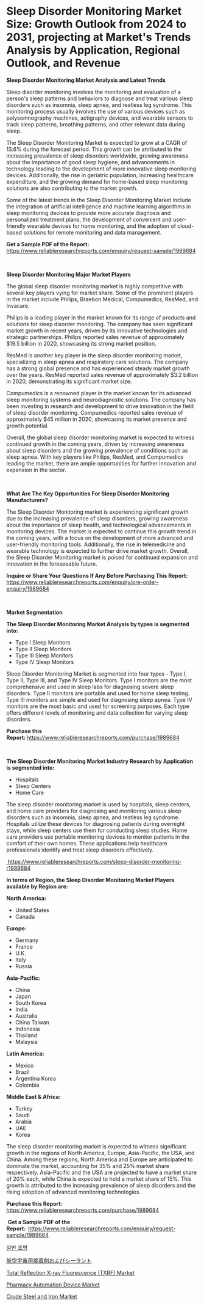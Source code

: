 <p><h1>Sleep Disorder Monitoring Market Size: Growth Outlook from 2024 to 2031, projecting at Market's Trends Analysis by Application, Regional Outlook, and Revenue</h1></p><p><strong>Sleep Disorder Monitoring Market Analysis and Latest Trends</strong></p>
<p><p>Sleep disorder monitoring involves the monitoring and evaluation of a person's sleep patterns and behaviors to diagnose and treat various sleep disorders such as insomnia, sleep apnea, and restless leg syndrome. This monitoring process usually involves the use of various devices such as polysomnography machines, actigraphy devices, and wearable sensors to track sleep patterns, breathing patterns, and other relevant data during sleep.</p><p>The Sleep Disorder Monitoring Market is expected to grow at a CAGR of 13.6% during the forecast period. This growth can be attributed to the increasing prevalence of sleep disorders worldwide, growing awareness about the importance of good sleep hygiene, and advancements in technology leading to the development of more innovative sleep monitoring devices. Additionally, the rise in geriatric population, increasing healthcare expenditure, and the growing demand for home-based sleep monitoring solutions are also contributing to the market growth.</p><p>Some of the latest trends in the Sleep Disorder Monitoring Market include the integration of artificial intelligence and machine learning algorithms in sleep monitoring devices to provide more accurate diagnosis and personalized treatment plans, the development of convenient and user-friendly wearable devices for home monitoring, and the adoption of cloud-based solutions for remote monitoring and data management.</p></p>
<p><strong>Get a Sample PDF of the Report:&nbsp;</strong> <a href="https://www.reliableresearchreports.com/enquiry/request-sample/1989684">https://www.reliableresearchreports.com/enquiry/request-sample/1989684</a></p>
<p>&nbsp;</p>
<p><strong>Sleep Disorder Monitoring Major Market Players</strong></p>
<p><p>The global sleep disorder monitoring market is highly competitive with several key players vying for market share. Some of the prominent players in the market include Philips, Braebon Medical, Compumedics, ResMed, and Invacare.</p><p>Philips is a leading player in the market known for its range of products and solutions for sleep disorder monitoring. The company has seen significant market growth in recent years, driven by its innovative technologies and strategic partnerships. Philips reported sales revenue of approximately $19.5 billion in 2020, showcasing its strong market position.</p><p>ResMed is another key player in the sleep disorder monitoring market, specializing in sleep apnea and respiratory care solutions. The company has a strong global presence and has experienced steady market growth over the years. ResMed reported sales revenue of approximately $3.2 billion in 2020, demonstrating its significant market size.</p><p>Compumedics is a renowned player in the market known for its advanced sleep monitoring systems and neurodiagnostic solutions. The company has been investing in research and development to drive innovation in the field of sleep disorder monitoring. Compumedics reported sales revenue of approximately $45 million in 2020, showcasing its market presence and growth potential.</p><p>Overall, the global sleep disorder monitoring market is expected to witness continued growth in the coming years, driven by increasing awareness about sleep disorders and the growing prevalence of conditions such as sleep apnea. With key players like Philips, ResMed, and Compumedics leading the market, there are ample opportunities for further innovation and expansion in the sector.</p></p>
<p>&nbsp;</p>
<p><strong>What Are The Key Opportunities For Sleep Disorder Monitoring Manufacturers?</strong></p>
<p><p>The Sleep Disorder Monitoring market is experiencing significant growth due to the increasing prevalence of sleep disorders, growing awareness about the importance of sleep health, and technological advancements in monitoring devices. The market is expected to continue this growth trend in the coming years, with a focus on the development of more advanced and user-friendly monitoring tools. Additionally, the rise in telemedicine and wearable technology is expected to further drive market growth. Overall, the Sleep Disorder Monitoring market is poised for continued expansion and innovation in the foreseeable future.</p></p>
<p><strong>Inquire or Share Your Questions If Any Before Purchasing This Report:</strong> <a href="https://www.reliableresearchreports.com/enquiry/pre-order-enquiry/1989684">https://www.reliableresearchreports.com/enquiry/pre-order-enquiry/1989684</a></p>
<p>&nbsp;</p>
<p><strong>Market Segmentation</strong></p>
<p><strong>The Sleep Disorder Monitoring Market Analysis by types is segmented into:</strong></p>
<p><ul><li>Type I Sleep Monitors</li><li>Type II Sleep Monitors</li><li>Type III Sleep Monitors</li><li>Type IV Sleep Monitors</li></ul></p>
<p><p>Sleep Disorder Monitoring Market is segmented into four types - Type I, Type II, Type III, and Type IV Sleep Monitors. Type I monitors are the most comprehensive and used in sleep labs for diagnosing severe sleep disorders. Type II monitors are portable and used for home sleep testing. Type III monitors are simple and used for diagnosing sleep apnea. Type IV monitors are the most basic and used for screening purposes. Each type offers different levels of monitoring and data collection for varying sleep disorders.</p></p>
<p><strong>Purchase this Report:&nbsp;</strong><a href="https://www.reliableresearchreports.com/purchase/1989684">https://www.reliableresearchreports.com/purchase/1989684</a></p>
<p>&nbsp;</p>
<p><strong>The Sleep Disorder Monitoring Market Industry Research by Application is segmented into:</strong></p>
<p><ul><li>Hospitals</li><li>Sleep Centers</li><li>Home Care</li></ul></p>
<p><p>The sleep disorder monitoring market is used by hospitals, sleep centers, and home care providers for diagnosing and monitoring various sleep disorders such as insomnia, sleep apnea, and restless leg syndrome. Hospitals utilize these devices for diagnosing patients during overnight stays, while sleep centers use them for conducting sleep studies. Home care providers use portable monitoring devices to monitor patients in the comfort of their own homes. These applications help healthcare professionals identify and treat sleep disorders effectively.</p></p>
<p><a href="https://www.reliableresearchreports.com/sleep-disorder-monitoring-r1989684">&nbsp;https://www.reliableresearchreports.com/sleep-disorder-monitoring-r1989684</a></p>
<p><strong>In terms of Region, the Sleep Disorder Monitoring Market Players available by Region are:</strong></p>
<p>
    <p> <strong> North America: </strong>
        <ul>
            <li>United States</li>
            <li>Canada</li>
        </ul>
        </p> 
    <p> <strong> Europe: </strong>
        <ul>
            <li>Germany</li>
            <li>France</li>
            <li>U.K.</li>
            <li>Italy</li>
            <li>Russia</li>
        </ul>
        </p> 
    <p> <strong> Asia-Pacific: </strong>
        <ul>
            <li>China</li>
            <li>Japan</li>
            <li>South Korea</li>
            <li>India</li>
            <li>Australia</li>
            <li>China Taiwan</li>
            <li>Indonesia</li>
            <li>Thailand</li>
            <li>Malaysia</li>
        </ul>
        </p> 
    <p> <strong> Latin America: </strong>
        <ul>
            <li>Mexico</li>
            <li>Brazil</li>
            <li>Argentina Korea</li>
            <li>Colombia</li>
        </ul>
        </p> 
    <p> <strong> Middle East & Africa: </strong>
        <ul>
            <li>Turkey</li>
            <li>Saudi</li>
            <li>Arabia</li>
            <li>UAE</li>
            <li>Korea</li>
        </ul>
    </p>
    </p>
<p><p>The sleep disorder monitoring market is expected to witness significant growth in the regions of North America, Europe, Asia-Pacific, the USA, and China. Among these regions, North America and Europe are anticipated to dominate the market, accounting for 35% and 25% market share respectively. Asia-Pacific and the USA are projected to have a market share of 20% each, while China is expected to hold a market share of 15%. This growth is attributed to the increasing prevalence of sleep disorders and the rising adoption of advanced monitoring technologies.</p></p>
<p><strong>Purchase this Report: </strong><a href="https://www.reliableresearchreports.com/purchase/1989684">https://www.reliableresearchreports.com/purchase/1989684</a></p>
<p>&nbsp;<strong>Get a Sample PDF of the Report:&nbsp;&nbsp;</strong><a href="https://www.reliableresearchreports.com/enquiry/request-sample/1989684">https://www.reliableresearchreports.com/enquiry/request-sample/1989684</a></p>
<p><strong></strong></p>
<p><p><a href="https://medium.com/@antosuigrtley99783676/%EC%9D%BC%EB%B0%98-%EC%A1%B0%EB%AA%85-%EC%8B%9C%EC%9E%A5-%EC%9C%A0%ED%98%95-%EC%9D%91%EC%9A%A9-%EB%B0%8F-%EC%A7%80%EB%A6%AC%EC%97%90-%EB%8C%80%ED%95%9C-%ED%8F%AC%EA%B4%84%EC%A0%81-%ED%8F%89%EA%B0%80-487a05342356">일반 조명</a></p><p><a href="https://github.com/reliezer65/Market-Research-Report-List-1/blob/main/333911552330.md">航空宇宙用接着剤およびシーラント</a></p><p><a href="https://www.linkedin.com/pulse/total-reflection-x-ray-fluorescence-txrf-market-insight-trends-mp5me">Total Reflection X-ray Fluorescence (TXRF) Market</a></p><p><a href="https://github.com/mbisetmhermsr/Market-Research-Report-List-2/blob/main/pharmacy-automation-device-market.md">Pharmacy Automation Device Market</a></p><p><a href="https://issuu.com/reportprime-2/docs/crude-steel-and-iron-market-size-2030.pptx">Crude Steel and Iron Market</a></p></p>